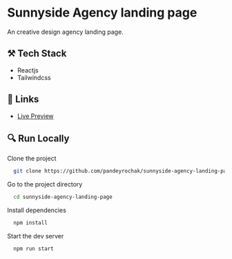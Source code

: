 # Sunnyside Agency landing page

An creative design agency landing page.

## ⚒️ Tech Stack

- Reactjs
- Tailwindcss

## 🔗 Links

- [Live Preview](https://sunnyside-agency-frontendmentor.vercel.app/)

## 🔍 Run Locally

Clone the project

```bash
  git clone https://github.com/pandeyrochak/sunnyside-agency-landing-page.git
```

Go to the project directory

```bash
  cd sunnyside-agency-landing-page
```

Install dependencies

```bash
  npm install
```

Start the dev server

```bash
  npm run start
```

